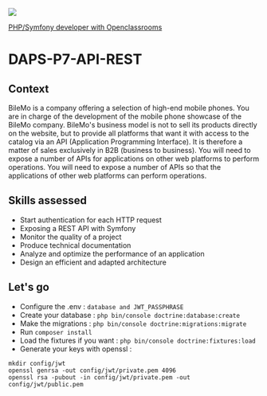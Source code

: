 <a href="https://codeclimate.com/github/08rose08/DAPS-P7-API-REST/maintainability"><img src="https://api.codeclimate.com/v1/badges/aed79fcfa1c2f43bdcdb/maintainability" /></a>

<a href="https://openclassrooms.com/fr/paths/59-developpeur-dapplication-php-symfony">PHP/Symfony developer with Openclassrooms</a><br>

# DAPS-P7-API-REST

## Context
BileMo is a company offering a selection of high-end mobile phones.
You are in charge of the development of the mobile phone showcase of the BileMo company. BileMo's business model is not to sell its products directly on the website, but to provide all platforms that want it with access to the catalog via an API (Application Programming Interface). It is therefore a matter of sales exclusively in B2B (business to business).
You will need to expose a number of APIs for applications on other web platforms to perform operations.
You will need to expose a number of APIs so that the applications of other web platforms can perform operations.
## Skills assessed
* Start authentication for each HTTP request
* Exposing a REST API with Symfony
* Monitor the quality of a project
* Produce technical documentation
* Analyze and optimize the performance of an application
* Design an efficient and adapted architecture 

## Let's go
* Configure the .env : `database and JWT_PASSPHRASE`
* Create your database : `php bin/console doctrine:database:create`
* Make the migrations : `php bin/console doctrine:migrations:migrate`
* Run `composer install`
* Load the fixtures if you want : `php bin/console doctrine:fixtures:load`
* Generate your keys with openssl : 
```
mkdir config/jwt
openssl genrsa -out config/jwt/private.pem 4096
openssl rsa -pubout -in config/jwt/private.pem -out config/jwt/public.pem
```
